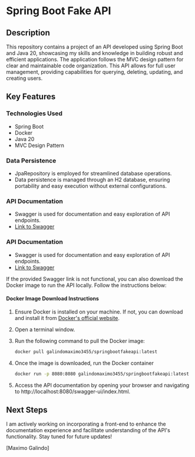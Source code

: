 # Spring Boot Fake API

## Description

This repository contains a project of an API developed using Spring Boot and Java 20, showcasing my skills and knowledge in building robust and efficient applications. The application follows the MVC design pattern for clear and maintainable code organization. This API allows for full user management, providing capabilities for querying, deleting, updating, and creating users.

## Key Features

### Technologies Used
- Spring Boot
- Docker
- Java 20
- MVC Design Pattern

### Data Persistence
- JpaRepository is employed for streamlined database operations.
- Data persistence is managed through an H2 database, ensuring portability and easy execution without external configurations.

### API Documentation
- Swagger is used for documentation and easy exploration of API endpoints.
- [Link to Swagger](https://springbootfakeapi.onrender.com/swagger-ui/index.html)

### API Documentation
- Swagger is used for documentation and easy exploration of API endpoints.
- [Link to Swagger](https://springbootfakeapi.onrender.com/swagger-ui/index.html)

If the provided Swagger link is not functional, you can also download the Docker image to run the API locally. Follow the instructions below:

#### Docker Image Download Instructions
1. Ensure Docker is installed on your machine. If not, you can download and install it from [Docker's official website](https://www.docker.com/get-started).

2. Open a terminal window.

3. Run the following command to pull the Docker image:
   ```bash
   docker pull galindomaximo3455/springbootfakeapi:latest
4. Once the image is downloaded, run the Docker container
   ```bash
   docker run -p 8080:8080 galindomaximo3455/springbootfakeapi:latest
5. Access the API documentation by opening your browser and navigating to http://localhost:8080/swagger-ui/index.html.
   
## Next Steps

I am actively working on incorporating a front-end to enhance the documentation experience and facilitate understanding of the API's functionality. Stay tuned for future updates!

[Maximo Galindo]

